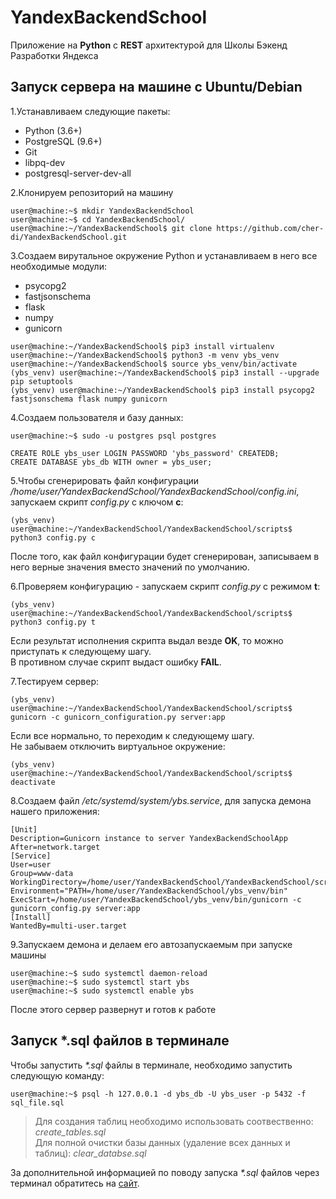 # YandexBackendSchool  
Приложение на **Python** с **REST** архитектурой для Школы Бэкенд Разработки Яндекса

## Запуск сервера на машине с Ubuntu/Debian
1.Устанавливаем следующие пакеты:
   - Python (3.6+)  
   - PostgreSQL (9.6+)  
   - Git  
   - libpq-dev  
   - postgresql-server-dev-all
   
2.Клонируем репозиторий на машину
```console
user@machine:~$ mkdir YandexBackendSchool
user@machine:~$ cd YandexBackendSchool/
user@machine:~/YandexBackendSchool$ git clone https://github.com/cher-di/YandexBackendSchool.git
```

3.Создаем вирутальное окружение Python и устанавливаем в него все необходимые модули:
  - psycopg2
  - fastjsonschema
  - flask
  - numpy
  - gunicorn
```console
user@machine:~/YandexBackendSchool$ pip3 install virtualenv
user@machine:~/YandexBackendSchool$ python3 -m venv ybs_venv
user@machine:~/YandexBackendSchool$ source ybs_venv/bin/activate
(ybs_venv) user@machine:~/YandexBackendSchool$ pip3 install --upgrade pip setuptools
(ybs_venv) user@machine:~/YandexBackendSchool$ pip3 install psycopg2 fastjsonschema flask numpy gunicorn
```

4.Создаем пользователя и базу данных:
```console
user@machine:~$ sudo -u postgres psql postgres
```
```postgresql
CREATE ROLE ybs_user LOGIN PASSWORD 'ybs_password' CREATEDB;
CREATE DATABASE ybs_db WITH owner = ybs_user;
```

5.Чтобы сгенерировать файл конфигурации */home/user/YandexBackendSchool/YandexBackendSchool/config.ini*, запускаем скрипт *config.py* с ключом **с**:
```console
(ybs_venv) user@machine:~/YandexBackendSchool/YandexBackendSchool/scripts$ python3 config.py с
```
После того, как файл конфигурации будет сгенерирован, записываем в него верные значения вместо значений по умолчанию.

6.Проверяем конфигурацию - запускаем скрипт *config.py* c режимом **t**:
```console
(ybs_venv) user@machine:~/YandexBackendSchool/YandexBackendSchool/scripts$ python3 config.py t
```
Если результат исполнения скрипта выдал везде **OK**, то можно приступать к следующему шагу.  
В противном случае скрипт выдаст ошибку **FAIL**.

7.Тестируем сервер:
```console
(ybs_venv) user@machine:~/YandexBackendSchool/YandexBackendSchool/scripts$ gunicorn -c gunicorn_configuration.py server:app
```
Если все нормально, то переходим к следующему шагу.  
Не забываем отключить виртуальное окружение:
```console
(ybs_venv) user@machine:~/YandexBackendSchool/YandexBackendSchool/scripts$ deactivate
```
8.Создаем файл */etc/systemd/system/ybs.service*, для запуска демона нашего приложения:
```text
[Unit]
Description=Gunicorn instance to server YandexBackendSchoolApp
After=network.target
[Service]
User=user
Group=www-data
WorkingDirectory=/home/user/YandexBackendSchool/YandexBackendSchool/scripts
Environment="PATH=/home/user/YandexBackendSchool/ybs_venv/bin"
ExecStart=/home/user/YandexBackendSchool/ybs_venv/bin/gunicorn -c gunicorn_config.py server:app
[Install]
WantedBy=multi-user.target
```
9.Запускаем демона и делаем его автозапускаемым при запуске машины
```console
user@machine:~$ sudo systemctl daemon-reload
user@machine:~$ sudo systemctl start ybs
user@machine:~$ sudo systemctl enable ybs
```
После этого сервер развернут и готов к работе

## Запуск *.sql файлов в терминале
Чтобы запустить *\*.sql* файлы в терминале, необходимо запустить следующую команду: 
```console 
user@machine:~$ psql -h 127.0.0.1 -d ybs_db -U ybs_user -p 5432 -f sql_file.sql
```
> Для создания таблиц необходимо использовать соотвественно: *create_tables.sql*  
> Для полной очистки базы данных (удаление всех данных и таблиц): *clear_databse.sql*  

За дополнительной информацией по поводу запуска *\*.sql* файлов через терминал обратитесь на [сайт](https://www.postgresql.org/).
